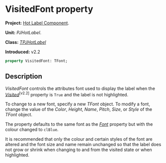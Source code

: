 # VisitedFont property #

**Project:** [Hot Label Component](HotLabelComponent.md).

**Unit:** _PJHotLabel_.

**Class:** _[TPJHotLabel](TPJHotLabel.md)_

**Introduced:** v2.2

```pascal
property VisitedFont: TFont;
```

## Description ##

_VisitedFont_ controls the attributes font used to display the label when the _[Visited](TPJHotLabelVisited.md)_<sup>[v2.2]</sup> property is `True` and the label is not highlighted.

To change to a new font, specify a new _TFont_ object. To modify a font, change the value of the _Color_, _Height_, _Name_, _Pitch_, _Size_, or _Style_ of the _TFont_ object.

The property defaults to the same font as the _[Font](TPJHotLabelFont.md)_ property but with the colour changed to `clBlue`.

It is recommended that only the colour and certain styles of the font are altered and the font size and name remain unchanged so that the label does not grow or shrink when changing to and from the visited state or when highlighted.